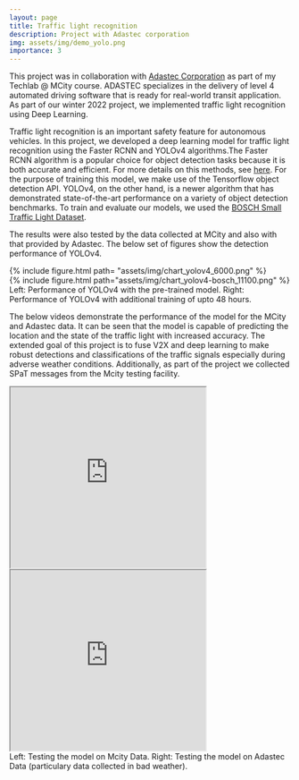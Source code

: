 ```yaml
---
layout: page
title: Traffic light recognition 
description: Project with Adastec corporation
img: assets/img/demo_yolo.png
importance: 3
---
```


This project was in collaboration with [Adastec Corporation](https://www.adastec.com/) as part of my Techlab @ MCity course. ADASTEC specializes in the delivery of level 4 automated driving software that is ready for real-world transit application. As part of our winter 2022 project, we implemented traffic light recognition using Deep Learning. 

Traffic light recognition is an important safety feature for autonomous vehicles. In this project, we developed a deep learning model for traffic light recognition using the Faster RCNN and YOLOv4 algorithms.The Faster RCNN algorithm is a popular choice for object detection tasks because it is both accurate and efficient. 
For more details on this methods, see [here](https://arxiv.org/abs/1506.01497). For the purpose of training this model, we make use of the Tensorflow object detection API.
YOLOv4, on the other hand, is a newer algorithm that has demonstrated state-of-the-art performance on a variety of object detection benchmarks. 
To train and evaluate our models, we used the [BOSCH Small Traffic Light Dataset](https://hci.iwr.uni-heidelberg.de/content/bosch-small-traffic-lights-dataset). 

The results were also tested by the data collected at MCity and also with that provided by Adastec. The below set of figures show the detection performance of YOLOv4. 

<div class="row">
    <div class="col-sm mt-3 mt-md-0">
        {% include figure.html path=
"assets/img/chart_yolov4_6000.png" %}
    </div>
    <div class="col-sm mt-3 mt-md-0">
        {% include figure.html path="assets/img/chart_yolov4-bosch_11100.png" %}
    </div>
</div>
<div class="caption">
   Left: Performance of YOLOv4 with the pre-trained model. Right: Performance of YOLOv4 with additional training of upto 48 hours. 
</div>

The below videos demonstrate the performance of the model for the MCity and Adastec data. It can be seen that the model is capable of predicting the location and the state of the traffic light with increased accuracy. The extended goal of this project is to fuse V2X and deep learning to make robust detections and classifications of the traffic signals especially during adverse weather conditions. Additionally, as part of the project we collected SPaT messages from the Mcity testing facility. 

<div class="row">
    <div class="col-sm mt-3 mt-md-0">
        <iframe src="https://drive.google.com/file/d/1sEHBhkTVZHOAnWgS7GgNStrNX__WLE4U/preview" width="350" height="323" allow="autoplay"></iframe>
    </div>
    <div class="col-sm mt-3 mt-md-0">
        <iframe src="https://drive.google.com/file/d/1QGdxSzRrVoG3RrqHWJp5-BbPZdsuB_fy/preview" width="350" height="323" allow="autoplay"></iframe>
    </div>
</div>
<div class="caption">
   Left: Testing the model on Mcity Data. Right: Testing the model on Adastec Data (particulary data collected in bad weather). 
</div>